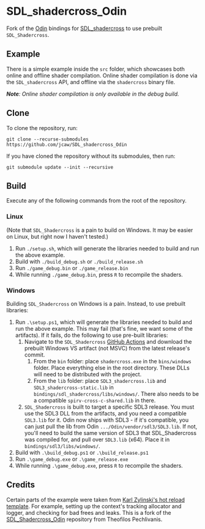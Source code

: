 # SDL_shadercross_Odin

Fork of the [Odin](https://odin-lang.org) bindings for [SDL_shadercross](https://github.com/libsdl-org/SDL_shadercross) to use prebuilt `SDL_Shadercross`.

## Example

There is a simple example inside the `src` folder, which showcases both online and offline shader compilation. Online shader compilation is done via the `SDL_shadercross` API, and offline via the `shadercross` binary file.

***Note**: Online shader compilation is only available in the debug build.*

## Clone

To clone the repository, run:

```
git clone --recurse-submodules https://github.com/jcaw/SDL_shadercross_Odin
```

If you have cloned the repository without its submodules, then run:

```
git submodule update --init --recursive
```

## Build

Execute any of the following commands from the root of the repository.

### Linux

(Note that `SDL_Shadercross` is a pain to build on Windows. It may be easier on Linux, but right now I haven't tested.)

1. Run `./setup.sh`, which will generate the libraries needed to build and run the above example.
1. Build with `./build_debug.sh` or `./build_release.sh`
1. Run `./game_debug.bin` or `./game_release.bin`
1. While running `./game_debug.bin`, press `R` to recompile the shaders.

### Windows

Building `SDL_Shadercross` on Windows is a pain. Instead, to use prebuilt libraries:

1. Run `.\setup.ps1`, which will generate the libraries needed to build and run the above example. This may fail (that's fine, we want some of the artifacts). If it fails, do the following to use pre-built libraries:
    1. Navigate to the `SDL_Shadercross` [GitHub Actions](https://github.com/libsdl-org/SDL_shadercross/actions) and download the prebuilt Windows VS artifact (not MSVC) from the latest release's commit. 
        1. From the `bin` folder: place `shadercross.exe` in the `bins/windows` folder. Place everything else in the root directory. These DLLs will need to be distributed with the project.
        1. From the `lib` folder: place `SDL3_shadercross.lib` and `SDL3_shadercross-static.lib` in `bindings/sdl_shadercross/libs/windows/`. There also needs to be a compatible `spirv-cross-c-shared.lib` in there. 
    1. `SDL_Shadercross` is built to target a specific SDL3 release. You must use the SDL3 DLL from the artifacts, and you need a compatible `SDL3.lib` for it. Odin now ships with SDL3 - if it's compatible, you can just pull the lib from Odin `.../Odin/vendor/sdl3/SDL3.lib`. If not, you'll need to build the same version of SDL3 that SDL_Shadercross was compiled for, and pull over `SDL3.lib` (x64). Place it in `bindings/sdl3/libs/windows/`.
1. Build with `.\build_debug.ps1` or `.\build_release.ps1`
1. Run `.\game_debug.exe` or `.\game_release.exe`
1. While running `.\game_debug.exe`, press `R` to recompile the shaders.

## Credits

Certain parts of the example were taken from [Karl Zylinski's hot reload template](https://github.com/karl-zylinski/odin-raylib-hot-reload-game-template). For example, setting up the context's tracking allocator and logger, and checking for bad frees and leaks.
This is a fork of the [SDL_Shadercross_Odin](https://github.com/theopechli/SDL_shadercross_Odin) repository from Theofilos Pechlivanis.
